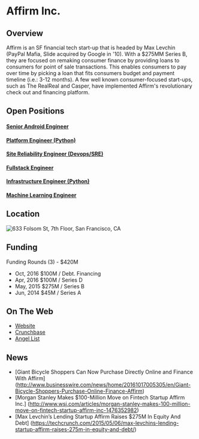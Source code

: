 # Affirm Inc.

## Overview
Affirm is an SF financial tech start-up that is headed by Max Levchin (PayPal Mafia, Slide acquired by Google in '10). With a $275MM Series B, they are focused on remaking consumer finance by providing loans to consumers for point of sale transactions. This enables consumers to pay over time by picking a loan that fits consumers budget and payment timeline (i.e.: 3-12 months). A few well known consumer-focused start-ups, such as The RealReal and Casper, have implemented Affirm's revolutionary check out and financing platform.

## Open Positions
#### [Senior Android Engineer](https://github.com/the31337/jobs/blob/master/affirm-inc/senior-android-engineer.md)
#### [Platform Engineer (Python)](https://github.com/the31337/jobs/blob/master/affirm-inc/platform-engineer-python.md)
#### [Site Reliability Engineer (Devops/SRE)](https://github.com/the31337/jobs/blob/master/affirm-inc/site-reliability-engineer-devops-sre.md)
#### [Fullstack Engineer](https://github.com/the31337/jobs/blob/master/affirm-inc/fullstack-engineer.md)
#### [Infrastructure Engineer (Python)](https://github.com/the31337/jobs/blob/master/affirm-inc/infrastructure-engineer-python.md)
#### [Machine Learning Engineer](https://github.com/the31337/jobs/blob/master/affirm-inc/machine-learning-engineer.md)

## Location
![633 Folsom St, 7th Floor, San Francisco, CA](https://maps.googleapis.com/maps/api/staticmap?center=633+Folsom+St,+7th+Floor&zoom=13&scale=false&size=600x300&maptype=roadmap&format=png&visual_refresh=true)

## Funding
Funding Rounds (3) - $420M
+ Oct, 2016 $100M / Debt. Financing
+ Apr, 2016 $100M / Series D
+ May, 2015	$275M / Series B
+ Jun, 2014	$45M / Series A

## On The Web
+ [Website](http://affirm.com)
+ [Crunchbase](https://www.crunchbase.com/organization/affirm#/entity)
+ [Angel List](https://angel.co/affirm)

## News
+ [Giant Bicycle Shoppers Can Now Purchase Directly Online and Finance With Affirm] (http://www.businesswire.com/news/home/20161017005305/en/Giant-Bicycle-Shoppers-Purchase-Online-Finance-Affirm)
+ [Morgan Stanley Makes $100-Million Move on Fintech Startup Affirm Inc.] (http://www.wsj.com/articles/morgan-stanley-makes-100-million-move-on-fintech-startup-affirm-inc-1476352982)
+ [Max Levchin’s Lending Startup Affirm Raises $275M In Equity And Debt] (https://techcrunch.com/2015/05/06/max-levchins-lending-startup-affirm-raises-275m-in-equity-and-debt/)

